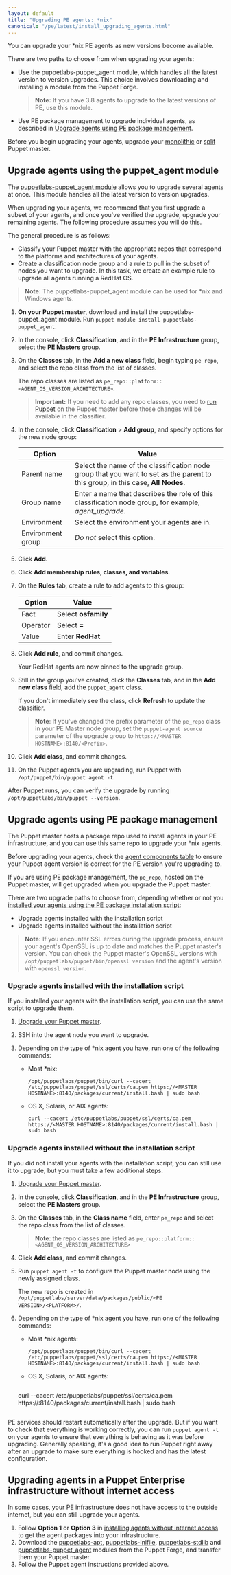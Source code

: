 ```yaml
---
layout: default
title: "Upgrading PE agents: *nix"
canonical: "/pe/latest/install_upgrading_agents.html"
---
```


You can upgrade your *nix PE agents as new versions become available.

There are two paths to choose from when upgrading your agents:

* Use the puppetlabs-puppet\_agent module, which handles all the latest version to version upgrades. This choice involves downloading and installing a module from the Puppet Forge.

  >**Note:** If you have 3.8 agents to upgrade to the latest versions of PE, use this module. 

* Use PE package management to upgrade individual agents, as described in [Upgrade agents using PE package management](#upgrade-agents-using-pe-package-management). 

Before you begin upgrading your agents, upgrade your [monolithic](./upgrade_mono.html) or [split](./upgrade_split.html) Puppet master.

## Upgrade agents using the puppet_agent module

The [puppetlabs-puppet_agent module](https://forge.puppetlabs.com/puppetlabs/puppet_agent) allows you to upgrade several agents at once. This module handles all the latest version to version upgrades.

When upgrading your agents, we recommend that you first upgrade a subset of your agents, and once you've verified the upgrade, upgrade your remaining agents. The following procedure assumes you will do this.

The general procedure is as follows:

- Classify your Puppet master with the appropriate repos that correspond to the platforms and architectures of your agents.
- Create a classification node group and a rule to pull in the subset of nodes you want to upgrade. In this task, we create an example rule to upgrade all agents running a RedHat OS.

>**Note:** The puppetlabs-puppet_agent module can be used for *nix and Windows agents.

1. **On your Puppet master**, download and install the puppetlabs-puppet\_agent module. Run `puppet module install puppetlabs-puppet_agent`.

2. In the console, click **Classification**, and in the **PE Infrastructure** group, select the **PE Masters** group.

3. On the **Classes** tab, in the **Add a new class** field, begin typing `pe_repo`, and select the repo class from the list of classes.

   The repo classes are listed as `pe_repo::platform::<AGENT_OS_VERSION_ARCHITECTURE>`.

   >**Important:** If you need to add any repo classes, you need to [run Puppet](./console_classes_groups_running_puppet.html#options-for-running-puppet-on-agent-nodes) on the Puppet master before those changes will be available in the classifier.

4. In the console, click **Classification** > **Add group**, and specify options for the new node group:

   Option | Value
   -------|------
   Parent name | Select the name of the classification node group that you want to set as the parent to this group, in this case, **All Nodes**.
   Group name | Enter a name that describes the role of this classification node group, for example, *agent_upgrade*.
   Environment | Select the environment your agents are in.
   Environment group | *Do not* select this option.

5. Click **Add**.

6. Click **Add membership rules, classes, and variables**.

7. On the **Rules** tab, create a rule to add agents to this group:

   Option | Value
   -------|------
   Fact | Select **osfamily**
   Operator | Select **=**
   Value | Enter **RedHat**

8. Click **Add rule**, and commit changes.

   Your RedHat agents are now pinned to the upgrade group.

9. Still in the group you've created, click the **Classes** tab, and in the **Add new class** field, add the `puppet_agent` class.

   If you don't immediately see the class, click **Refresh** to update the classifier.

   >**Note**: If you've changed the prefix parameter of the `pe_repo` class in your PE Master node group, set the `puppet-agent source` parameter of the upgrade group to `https://<MASTER HOSTNAME>:8140/<Prefix>`.

10. Click **Add class**, and commit changes.

11. On the Puppet agents you are upgrading, run Puppet with `/opt/puppet/bin/puppet agent -t`.

After Puppet runs, you can verify the upgrade by running `/opt/puppetlabs/bin/puppet --version`.

## Upgrade agents using PE package management

The Puppet master hosts a package repo used to install agents in your PE infrastructure, and you can use this same repo to upgrade your *nix agents.

Before upgrading your agents, check the [agent components table](./install_what_and_where.html#agent-components-on-all-nodes) to ensure your Puppet agent version is correct for the PE version you're upgrading to.

If you are using PE package management, the `pe_repo`, hosted on the Puppet master, will get upgraded when you upgrade the Puppet master.

There are two upgrade paths to choose from, depending whether or not you [installed your agents using the PE package installation script](./install_agents.html#installing-puppet-agents-with-the-package-installation-script):

- Upgrade agents installed with the installation script
- Upgrade agents installed without the installation script

>**Note:** If you encounter SSL errors during the upgrade process, ensure your agent's OpenSSL is up to date and matches the Puppet master's version. You can check the Puppet master's OpenSSL versions with `/opt/puppetlabs/puppet/bin/openssl version` and the agent's version with `openssl version`.

### Upgrade agents installed with the installation script

If you installed your agents with the installation script, you can use the same script to upgrade them.

1. [Upgrade your Puppet master](./upgrade_mono.html).
2. SSH into the agent node you want to upgrade.
3. Depending on the type of *nix agent you have, run one of the following commands:

   - Most *nix:
   
     ~~~
     /opt/puppetlabs/puppet/bin/curl --cacert /etc/puppetlabs/puppet/ssl/certs/ca.pem https://<MASTER HOSTNAME>:8140/packages/current/install.bash | sudo bash
     ~~~

   - OS X, Solaris, or AIX agents:

     ~~~
     curl --cacert /etc/puppetlabs/puppet/ssl/certs/ca.pem https://<MASTER HOSTNAME>:8140/packages/current/install.bash | sudo bash
     ~~~

### Upgrade agents installed without the installation script

If you did not install your agents with the installation script, you can still use it to upgrade, but you must take a few additional steps.

1. [Upgrade your Puppet master](./upgrade_mono.html).
2. In the console, click **Classification**, and in the **PE Infrastructure** group, select the **PE Masters** group.

2. On the **Classes** tab, in the **Class name** field, enter `pe_repo` and select the repo class from the list of classes.

   >**Note**: the repo classes are listed as `pe_repo::platform::<AGENT_OS_VERSION_ARCHITECTURE>`

3. Click **Add class**, and commit changes.

4. Run `puppet agent -t` to configure the Puppet master node using the newly assigned class.

   The new repo is created in `/opt/puppetlabs/server/data/packages/public/<PE VERSION>/<PLATFORM>/`.

5. Depending on the type of *nix agent you have, run one of the following commands:

   - Most *nix agents:
   
     ~~~
     /opt/puppetlabs/puppet/bin/curl --cacert /etc/puppetlabs/puppet/ssl/certs/ca.pem https://<MASTER HOSTNAME>:8140/packages/current/install.bash | sudo bash
     ~~~

   - OS X, Solaris, or AIX agents:

     ~~~
    curl --cacert /etc/puppetlabs/puppet/ssl/certs/ca.pem https://<MASTER HOSTNAME>:8140/packages/current/install.bash | sudo bash
     ~~~

PE services should restart automatically after the upgrade. But if you want to check that everything is working correctly, you can run `puppet agent -t` on your agents to ensure that everything is behaving as it was before upgrading. Generally speaking, it's a good idea to run Puppet right away after an upgrade to make sure everything is hooked and has the latest configuration.

## Upgrading agents in a Puppet Enterprise infrastructure without internet access

[apt]: https://forge.puppetlabs.com/puppetlabs/apt
[inifile]: https://forge.puppetlabs.com/puppetlabs/inifile
[stdlib]: https://forge.puppetlabs.com/puppetlabs/stdlib
[puppet_agent]: https://forge.puppetlabs.com/puppetlabs/puppet_agent

In some cases, your PE infrastructure does not have access to the outside internet, but you can still upgrade your agents.

1. Follow **Option 1** or **Option 3** in [installing agents without internet access](./install_agents.html#installing-agents-in-a-puppet-enterprise-infrastructure-without-internet-access) to get the agent packages into your infrastructure.
2. Download the [puppetlabs-apt][apt], [puppetlabs-inifile][inifile], [puppetlabs-stdlib][stdlib] and [puppetlabs-puppet_agent][puppet_agent] modules from the Puppet Forge, and transfer them your Puppet master.
3. Follow the Puppet agent instructions provided above.













